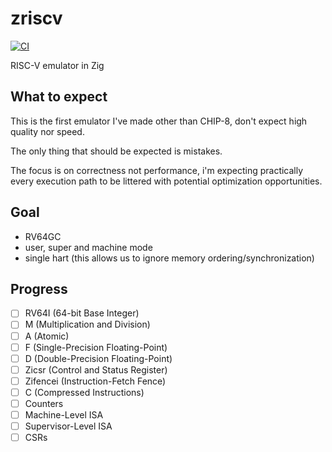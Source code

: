 # zriscv
[![CI](https://github.com/leecannon/zriscv/actions/workflows/main.yml/badge.svg?branch=master)](https://github.com/leecannon/zriscv/actions/workflows/main.yml)

RISC-V emulator in Zig

## What to expect
This is the first emulator I've made other than CHIP-8, don't expect high quality nor speed.

The only thing that should be expected is mistakes.

The focus is on correctness not performance, i'm expecting practically every execution path to be littered with potential optimization opportunities.

## Goal
 - RV64GC 
 - user, super and machine mode 
 - single hart (this allows us to ignore memory ordering/synchronization)

## Progress
- [ ] RV64I (64-bit Base Integer)
- [ ] M (Multiplication and Division)
- [ ] A (Atomic)
- [ ] F (Single-Precision Floating-Point)
- [ ] D (Double-Precision Floating-Point)
- [ ] Zicsr (Control and Status Register)
- [ ] Zifencei (Instruction-Fetch Fence)
- [ ] C (Compressed Instructions)
- [ ] Counters
- [ ] Machine-Level ISA
- [ ] Supervisor-Level ISA
- [ ] CSRs

